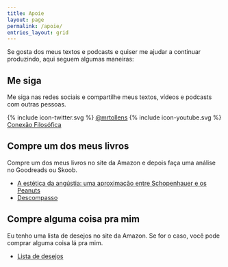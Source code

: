 ```yaml
---
title: Apoie
layout: page
permalink: /apoie/
entries_layout: grid
---
```


Se gosta dos meus textos e podcasts e quiser me ajudar a continuar produzindo, aqui seguem algumas maneiras:

## Me siga

Me siga nas redes sociais e compartilhe meus textos, vídeos e podcasts com outras pessoas.

<span class="icon icon--twitter">{% include icon-twitter.svg %}</span> [@mrtollens](https://twitter.com/mrtollens)
<span class="icon icon--youtube">{% include icon-youtube.svg %}</span> [Conexão Filosófica](http://youtube.com/conexaofilosofica)

## Compre um dos meus livros

Compre um dos meus livros no site da Amazon e depois faça uma análise no Goodreads ou Skoob.

 - [A estética da angústia: uma aproximação entre Schopenhauer e os Peanuts](https://amzn.to/2XAkrWF)
 - [Descompasso](https://amzn.to/2XvjDlH)

## Compre alguma coisa pra mim

Eu tenho uma lista de desejos no site da Amazon. Se for o caso, você pode comprar alguma coisa lá pra mim.

 - [Lista de desejos](https://amzn.to/2DnqGW4)
